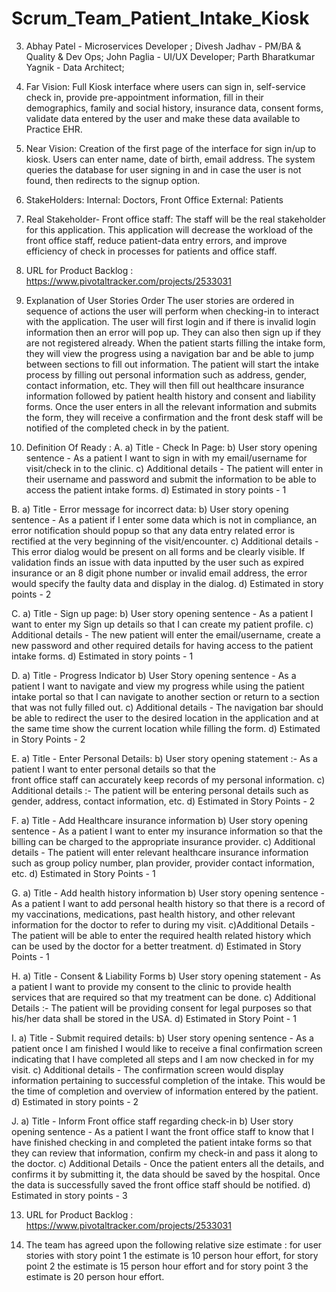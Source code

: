 # Scrum_Team_Patient_Intake_Kiosk

3. Abhay Patel - Microservices Developer ;
   Divesh Jadhav - PM/BA & Quality & Dev Ops;
   John Paglia - UI/UX Developer;
   Parth Bharatkumar Yagnik - Data Architect;

4. Far Vision: Full Kiosk interface where users can sign in, self-service check in, provide pre-appointment information, fill in their demographics, family and social history, insurance data, consent forms, validate data entered by the user and make these data available to Practice EHR.

5. Near Vision: Creation of the first page of the interface for sign in/up to kiosk. Users can enter name, date of birth, email address. The system queries the database for user signing in and in case the user is not found, then redirects to the signup option. 

6. StakeHolders: 
			Internal: Doctors, Front Office
			External: Patients

7. Real Stakeholder- Front office staff: The staff will be the real stakeholder for this application. This application will decrease the workload of the front office staff, reduce patient-data entry errors, and improve efficiency of check in processes for patients and office staff.

8. URL for Product Backlog : https://www.pivotaltracker.com/projects/2533031

11. Explanation of User Stories Order
The user stories are ordered in sequence of actions the user will perform when checking-in to interact with the application. The user will first login and if there is invalid login information then an error will pop up. They can also then sign up if they are not registered already. When the patient starts filling the intake form, they will view the progress using a navigation bar and be able to jump between sections to fill out information. The patient will start the intake process by filling out personal information such as address, gender, contact information, etc. They will then fill out healthcare insurance information followed by patient health history and consent and liability forms. Once the user enters in all the relevant information and submits the form, they will receive a confirmation and the front desk staff will be notified of the completed check in by the patient.  

12. Definition Of Ready : 
A.
a) Title - Check In Page:
b) User story opening sentence - As a patient I want to sign in with my email/username for visit/check in to the clinic.
c) Additional details - The patient will enter in their username and password and submit the information to be able to access the patient intake forms.
d) Estimated in story points - 1

B. 
a) Title - Error message for incorrect data:
b) User story opening sentence - As a patient if I enter some data which is not in compliance, an error notification should popup so that any data entry related error is rectified at the very beginning of the visit/encounter.
c) Additional details - This error dialog would be present on all forms and be clearly visible. If validation finds an issue with data inputted by the user such as expired insurance or an 8 digit phone number or invalid email address, the error would specify the faulty data and display in the dialog.
d) Estimated in story points - 2

C.
a) Title - Sign up page:
b) User story opening sentence - As a patient I want to enter my Sign up details so that I can create my patient profile.
c) Additional details - The new patient will enter the email/username, create a new password and other required details for having access to the patient intake forms.
d) Estimated in story points - 1

D.
a) Title - Progress Indicator
b) User Story opening sentence - As a patient I want to navigate and view my progress while using the patient intake portal so that I can navigate to another section or return to a section that was not fully filled out.
c) Additional details - The navigation bar should be able to redirect the user to the desired location in the application and at the same time show the current location while filling the form.
d) Estimated in Story Points - 2

E.
a) Title - Enter Personal Details:
b) User story opening statement :- As a patient I want to enter personal details so that the       
front office staff can accurately keep records of my personal information.
c) Additional details :-  The patient will be entering personal details such as gender,    address, contact information, etc.
d) Estimated in Story Points - 2

F.
a) Title - Add Healthcare insurance information
b) User story opening sentence - As a patient I want to enter my insurance information so that the billing can be charged to the appropriate insurance provider.
c) Additional details - The patient will enter relevant healthcare insurance information such as group policy number, plan provider, provider contact information, etc.
d) Estimated in Story Points - 1

G.
a) Title - Add health history information
b) User story opening sentence - As a patient I want to add personal health history so that there is a record of my vaccinations, medications, past health history, and other relevant information for the doctor to refer to during my visit.
c)Additional Details - The patient will be able to enter the required health related history which can be used by the doctor for a better treatment.
d) Estimated in Story Points - 1

H.
a) Title - Consent & Liability Forms
b) User story opening statement - As a patient I want to provide my consent to the clinic to provide health services that are required so that my treatment can be done.
c) Additional Details :- The patient will be providing consent for legal purposes so that his/her data shall be stored in the USA.
d) Estimated in Story Point - 1

I.
a) Title - Submit required details:
b) User story opening sentence - As a patient once I am finished I would like to receive a final confirmation screen indicating that I have completed all steps and I am now checked in for my visit.
c) Additional details - The confirmation screen would display information pertaining to successful completion of the intake. This would be the time of completion and overview of information entered by the patient.
d) Estimated in story points - 2

J. 
a) Title - Inform Front office staff regarding check-in
b) User story opening sentence - As a patient I want the front office staff to know that I have finished checking in and completed the patient intake forms so that they can review that information, confirm my check-in and pass it along to the doctor.
c) Additional Details - Once the patient enters all the details, and confirms it by submitting it, the data should be saved by the hospital. Once the data is successfully saved the front office staff should be notified.
d) Estimated in story points - 3

13. URL for Product Backlog : https://www.pivotaltracker.com/projects/2533031

15. The team has agreed upon the following relative size estimate : for user stories with story point 1 the estimate is 10 person hour effort, for story point 2 the estimate is 15 person hour effort and for story point 3 the estimate is 20 person hour effort. 
